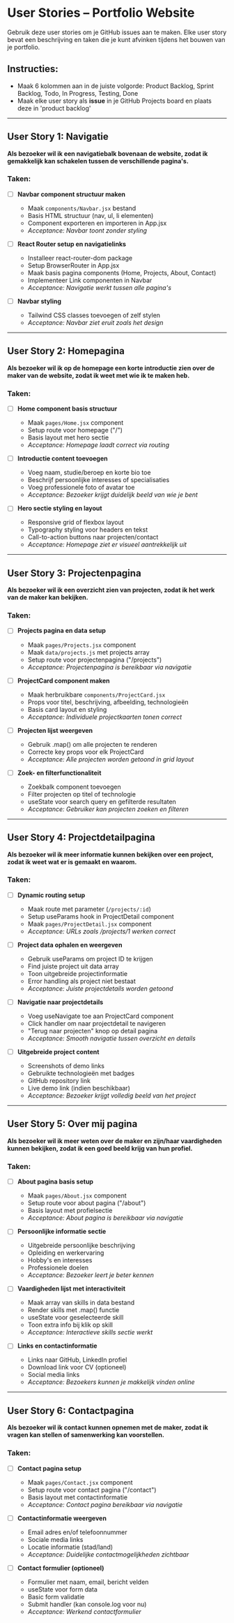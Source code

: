 # User Stories – Portfolio Website

Gebruik deze user stories om je GitHub issues aan te maken. Elke user story bevat een beschrijving en taken die je kunt afvinken tijdens het bouwen van je portfolio.

## Instructies:
- Maak 6 kolommen aan in de juiste volgorde: Product Backlog, Sprint Backlog, Todo, In Progress, Testing, Done
- Maak elke user story als **issue** in je GitHub Projects board en plaats deze in 'product backlog'

---

## User Story 1: Navigatie
**Als bezoeker wil ik een navigatiebalk bovenaan de website, zodat ik gemakkelijk kan schakelen tussen de verschillende pagina's.**

### Taken:
- [ ] **Navbar component structuur maken**
  - Maak `components/Navbar.jsx` bestand
  - Basis HTML structuur (nav, ul, li elementen)
  - Component exporteren en importeren in App.jsx
  - *Acceptance: Navbar toont zonder styling*

- [ ] **React Router setup en navigatielinks**
  - Installeer react-router-dom package
  - Setup BrowserRouter in App.jsx
  - Maak basis pagina components (Home, Projects, About, Contact)
  - Implementeer Link componenten in Navbar
  - *Acceptance: Navigatie werkt tussen alle pagina's*

- [ ] **Navbar styling**
  - Tailwind CSS classes toevoegen of zelf stylen
  - *Acceptance: Navbar ziet eruit zoals het design*

---

## User Story 2: Homepagina
**Als bezoeker wil ik op de homepage een korte introductie zien over de maker van de website, zodat ik weet met wie ik te maken heb.**

### Taken:
- [ ] **Home component basis structuur**
  - Maak `pages/Home.jsx` component
  - Setup route voor homepage ("/")
  - Basis layout met hero sectie
  - *Acceptance: Homepage laadt correct via routing*

- [ ] **Introductie content toevoegen**
  - Voeg naam, studie/beroep en korte bio toe
  - Beschrijf persoonlijke interesses of specialisaties
  - Voeg professionele foto of avatar toe
  - *Acceptance: Bezoeker krijgt duidelijk beeld van wie je bent*

- [ ] **Hero sectie styling en layout**
  - Responsive grid of flexbox layout
  - Typography styling voor headers en tekst
  - Call-to-action buttons naar projecten/contact
  - *Acceptance: Homepage ziet er visueel aantrekkelijk uit*

---

## User Story 3: Projectenpagina
**Als bezoeker wil ik een overzicht zien van projecten, zodat ik het werk van de maker kan bekijken.**

### Taken:
- [ ] **Projects pagina en data setup**
  - Maak `pages/Projects.jsx` component
  - Maak `data/projects.js` met projects array
  - Setup route voor projectenpagina ("/projects")
  - *Acceptance: Projectenpagina is bereikbaar via navigatie*

- [ ] **ProjectCard component maken**
  - Maak herbruikbare `components/ProjectCard.jsx`
  - Props voor titel, beschrijving, afbeelding, technologieën
  - Basis card layout en styling
  - *Acceptance: Individuele projectkaarten tonen correct*

- [ ] **Projecten lijst weergeven**
  - Gebruik .map() om alle projecten te renderen
  - Correcte key props voor elk ProjectCard
  - *Acceptance: Alle projecten worden getoond in grid layout*

- [ ] **Zoek- en filterfunctionaliteit**
  - Zoekbalk component toevoegen
  - Filter projecten op titel of technologie
  - useState voor search query en gefilterde resultaten
  - *Acceptance: Gebruiker kan projecten zoeken en filteren*

---

## User Story 4: Projectdetailpagina
**Als bezoeker wil ik meer informatie kunnen bekijken over een project, zodat ik weet wat er is gemaakt en waarom.**

### Taken:
- [ ] **Dynamic routing setup**
  - Maak route met parameter (`/projects/:id`)
  - Setup useParams hook in ProjectDetail component
  - Maak `pages/ProjectDetail.jsx` component
  - *Acceptance: URLs zoals /projects/1 werken correct*

- [ ] **Project data ophalen en weergeven**
  - Gebruik useParams om project ID te krijgen
  - Find juiste project uit data array
  - Toon uitgebreide projectinformatie
  - Error handling als project niet bestaat
  - *Acceptance: Juiste projectdetails worden getoond*

- [ ] **Navigatie naar projectdetails**
  - Voeg useNavigate toe aan ProjectCard component
  - Click handler om naar projectdetail te navigeren
  - "Terug naar projecten" knop op detail pagina
  - *Acceptance: Smooth navigatie tussen overzicht en details*

- [ ] **Uitgebreide project content**
  - Screenshots of demo links
  - Gebruikte technologieën met badges
  - GitHub repository link
  - Live demo link (indien beschikbaar)
  - *Acceptance: Bezoeker krijgt volledig beeld van het project*

---

## User Story 5: Over mij pagina
**Als bezoeker wil ik meer weten over de maker en zijn/haar vaardigheden kunnen bekijken, zodat ik een goed beeld krijg van hun profiel.**

### Taken:
- [ ] **About pagina basis setup**
  - Maak `pages/About.jsx` component
  - Setup route voor about pagina ("/about")
  - Basis layout met profielsectie
  - *Acceptance: About pagina is bereikbaar via navigatie*

- [ ] **Persoonlijke informatie sectie**
  - Uitgebreide persoonlijke beschrijving
  - Opleiding en werkervaring
  - Hobby's en interesses
  - Professionele doelen
  - *Acceptance: Bezoeker leert je beter kennen*

- [ ] **Vaardigheden lijst met interactiviteit**
  - Maak array van skills in data bestand
  - Render skills met .map() functie
  - useState voor geselecteerde skill
  - Toon extra info bij klik op skill
  - *Acceptance: Interactieve skills sectie werkt*

- [ ] **Links en contactinformatie**
  - Links naar GitHub, LinkedIn profiel
  - Download link voor CV (optioneel)
  - Social media links
  - *Acceptance: Bezoekers kunnen je makkelijk vinden online*

---

## User Story 6: Contactpagina
**Als bezoeker wil ik contact kunnen opnemen met de maker, zodat ik vragen kan stellen of samenwerking kan voorstellen.**

### Taken:
- [ ] **Contact pagina setup**
  - Maak `pages/Contact.jsx` component
  - Setup route voor contact pagina ("/contact")
  - Basis layout met contactinformatie
  - *Acceptance: Contact pagina bereikbaar via navigatie*

- [ ] **Contactinformatie weergeven**
  - Email adres en/of telefoonnummer
  - Sociale media links
  - Locatie informatie (stad/land)
  - *Acceptance: Duidelijke contactmogelijkheden zichtbaar*

- [ ] **Contact formulier (optioneel)**
  - Formulier met naam, email, bericht velden
  - useState voor form data
  - Basic form validatie
  - Submit handler (kan console.log voor nu)
  - *Acceptance: Werkend contactformulier*

